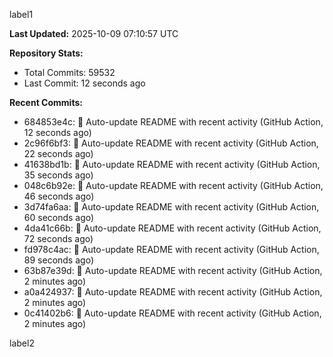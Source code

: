 
label1 
<!-- ACTIVITY_START -->
**Last Updated:** 2025-10-09 07:10:57 UTC

**Repository Stats:**
- Total Commits: 59532
- Last Commit: 12 seconds ago

**Recent Commits:**
- 684853e4c: 🤖 Auto-update README with recent activity (GitHub Action, 12 seconds ago)
- 2c96f6bf3: 🤖 Auto-update README with recent activity (GitHub Action, 22 seconds ago)
- 41638bd1b: 🤖 Auto-update README with recent activity (GitHub Action, 35 seconds ago)
- 048c6b92e: 🤖 Auto-update README with recent activity (GitHub Action, 46 seconds ago)
- 3d74fa6aa: 🤖 Auto-update README with recent activity (GitHub Action, 60 seconds ago)
- 4da41c66b: 🤖 Auto-update README with recent activity (GitHub Action, 72 seconds ago)
- fd978c4ac: 🤖 Auto-update README with recent activity (GitHub Action, 89 seconds ago)
- 63b87e39d: 🤖 Auto-update README with recent activity (GitHub Action, 2 minutes ago)
- a0a424937: 🤖 Auto-update README with recent activity (GitHub Action, 2 minutes ago)
- 0c41402b6: 🤖 Auto-update README with recent activity (GitHub Action, 2 minutes ago)
<!-- ACTIVITY_END -->

label2

